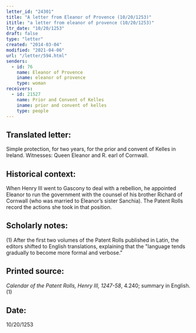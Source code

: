 ```yaml
---
letter_id: "24301"
title: "A letter from Eleanor of Provence (10/20/1253)"
ititle: "a letter from eleanor of provence (10/20/1253)"
ltr_date: "10/20/1253"
draft: false
type: "letter"
created: "2014-03-04"
modified: "2021-04-06"
url: "/letter/594.html"
senders:
  - id: 76
    name: Eleanor of Provence
    iname: eleanor of provence
    type: woman
receivers:
  - id: 21527
    name: Prior and Convent of Kelles
    iname: prior and convent of kelles
    type: people
---
```

<h2> Translated letter:</h2>Simple protection, for two years, for the prior and convent of Kelles in Ireland. Witnesses: Queen Eleanor and R. earl of Cornwall.
<h2 class="mt-4"> Historical context:</h2>When Henry III went to Gascony to deal with a rebellion, he appointed Eleanor to run the government with the counsel of his brother Richard of Cornwall (who was married to Eleanor’s sister Sanchia). The Patent Rolls record the actions she took in that position.
<h2 class="mt-4"> Scholarly notes:</h2>(1) After the first two volumes of the Patent Rolls published in Latin, the editors shifted to English translations, explaining that the "language tends gradually to become more formal and verbose."
<h2 class="mt-4"> Printed source:</h2><p><em>Calendar of the Patent Rolls, Henry III, 1247-58</em>, 4.240; summary in English.(1)</p><h2 class="mt-4"> Date:</h2>10/20/1253
